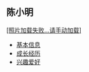 <!DOCTYPE html>
<html lang="zh-cn">
  <head>
    <meta charset="utf-8"/>
    <title>陈小明的个人网站</title>
    <link rel="stylesheet" type="text/css" href="wangye.css">
  </head>
    <body>
      <h2>陈小明</h2>
     <a href="https://tse2-mm.cn.bing.net/th/id/OIP-C.ZJMorEr25KkkUObcDq-NHQHaJ1?w=188&h=251&c=7&r=0&o=5&dpr=1.25&pid=1.7">[照片加载失败...请手动加载]</a>
   <ul>
      <li><a href="file:///C:/Users/HONOR/Desktop/%E8%AE%A1%E7%AE%97%E6%A6%82%E8%AE%BA/%E5%9F%BA%E6%9C%AC%E4%BF%A1%E6%81%AF.html">基本信息</a></li>
      <li><a href=>成长经历</a></li>
      <li><a href=>兴趣爱好</a></li>
   </ul>
     </body>
</html>
